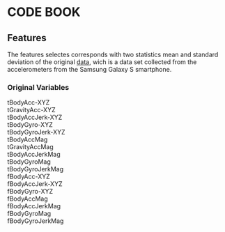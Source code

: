 # CODE BOOK
## Features
The features selectes corresponds with two statistics mean and standard deviation of the original [data](https://d396qusza40orc.cloudfront.net/getdata%2Fprojectfiles%2FUCI%20HAR%20Dataset.zip), wich is a data set collected from the accelerometers from the Samsung Galaxy S smartphone.  
### Original Variables
tBodyAcc-XYZ  
tGravityAcc-XYZ  
tBodyAccJerk-XYZ  
tBodyGyro-XYZ  
tBodyGyroJerk-XYZ  
tBodyAccMag  
tGravityAccMag  
tBodyAccJerkMag  
tBodyGyroMag  
tBodyGyroJerkMag  
fBodyAcc-XYZ  
fBodyAccJerk-XYZ  
fBodyGyro-XYZ  
fBodyAccMag  
fBodyAccJerkMag  
fBodyGyroMag  
fBodyGyroJerkMag  


